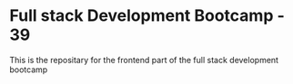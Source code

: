 <h1> Full stack Development Bootcamp - 39 </h1>

<p>
This is the repositary for the frontend part of the full stack development bootcamp
</p>

